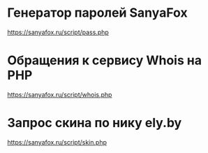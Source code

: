 # Генератор паролей SanyaFox
https://sanyafox.ru/script/pass.php

# Обращения к сервису Whois на PHP 
https://sanyafox.ru/script/whois.php

# Запрос скина по нику ely.by
https://sanyafox.ru/script/skin.php
